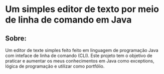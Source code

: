 # Um simples editor de texto por meio de linha de comando em Java

## Sobre:

Um editor de texte simples feito feito em linguagem de programação Java com inteface de linha de comando (CLI).
Este projeto tem o objetivo de praticar e aumentar os meus conhecimentos em Java como exceptions, lógica de programação
e utilizar como portfólio.
